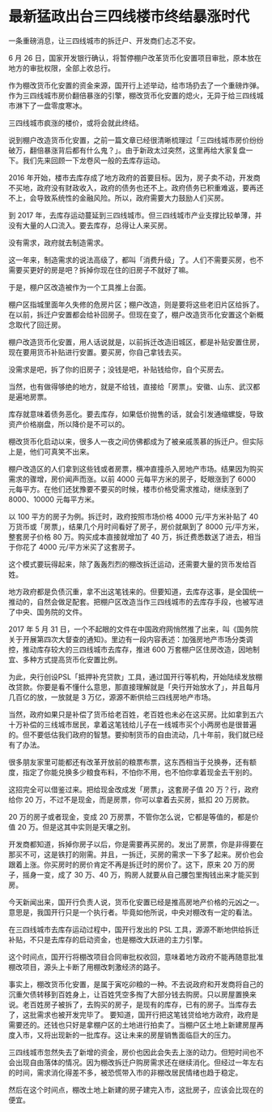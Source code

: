 # 最新猛政出台三四线楼市终结暴涨时代

一条重磅消息，让三四线城市的拆迁户、开发商们忐忑不安。

6 月 26 日，国家开发银行确认，将暂停棚户改革货币化安置项目审批，原本放在地方的审批权限，全部上收总行。

作为棚改货币化安置的资金来源，国开行上述举动，给市场扔去了一个重磅炸弹。作为三四线城市房价翻倍暴涨的引擎，棚改货币化安置的熄火，无异于给三四线城市淋下了一盘零度寒冰。

三四线城市疯涨的楼价，或将会就此终结。

说到棚户改造货币化安置，之前一篇文章已经很清晰梳理过「三四线城市房价纷纷破万，翻倍暴涨背后都有什么鬼？」。由于新政太过突然，这里再给大家复盘一下。我们先来回顾一下龙卷风一般的去库存运动。

2016 年开始，楼市去库存成了地方政府的首要目标。因为，房子卖不动，开发商不买地，政府没有财政收入，政府的债务也还不上。政府债务已积重难返，要再还不上，会导致系统性的金融风险。所以，政府需要大力鼓励人们买房。

到 2017 年，去库存运动蔓延到三四线城市。但三四线城市产业支撑比较单薄，并没有大量的人口流入。要去库存，总得让人来买房。

没有需求，政府就去制造需求。

这一年来，制造需求的说法高级了，都叫「消费升级」了。人们不需要买房，也不需要买更好的房是吧？拆掉你现在住的旧房子不就好了嘛。

于是，棚户区改造被作为一个工具推上台面。

棚户区指城里面年久失修的危房片区；棚户改造，则是要将这些老旧片区给拆了。在以前，拆迁户安置都会给补回房子。但现在变了，棚户改造货币化安置这个新概念取代了回迁房。

棚户改造货币化安置，用人话说就是，以前拆迁改造旧城区，都是补贴安置住房，现在要用货币补贴进行安置。要买房，你自己拿钱去买。

没需求是吧，拆了你的旧房子；没钱是吧，补贴钱给你，自个买房去。

当然，也有做得够绝的地方，就是不给钱，直接给「房票」。安徽、山东、武汉都是遍地房票。

库存就意味着债务恶化。要去库存，如果低价抛售的话，就会引发通缩螺旋，导致资产价格崩盘，所以降价是不可以的。

棚改货币化启动以来，很多人一夜之间仿佛都成为了被亲戚羡慕的拆迁户。但实际上是，他们可真笑不出来。

棚户改造区的人们拿到这些钱或者房票，横冲直撞杀入房地产市场。结果因为购买需求的骤增，房价闻声而涨。以前 4000 元每平方米的房子，眨眼涨到了 6000 元每平方。在他们还犹豫要不要买的时候，楼市价格受需求推动，继续涨到了 8000、10000 元每平方米。

以 100 平方的房子为例。拆迁时，政府按照市场价格 4000 元/平方米补贴了 40 万货币或「房票」，结果几个月时间看好了房子，房价就飙到了 8000 元/平方米，整套房子价格 80 万。购买成本直接就增加了 40 万，拆迁费悉数送了进去，相当于你花了 4000 元/平方米买了这套房子。

这个模式要玩得起来，除了轰轰烈烈的棚改拆迁运动，还需要大量的货币发给百姓。

地方政府都是负债沉重，拿不出这笔钱来的。但要知道，去库存这事，是全国统一推动的，自然会做足配套。把棚户区改造当作三四线城市的去库存手段，也被写进了中央、国务院的文件。

2017 年 5 月 31 日，一个不起眼的文件在中国政府网悄然推了出来，叫《国务院关于开展第四次大督查的通知》。里边有一段内容表述：加强房地产市场分类调控，推动库存较大的三四线城市去库存，推进 600 万套棚户区住房改造，因地制宜、多种方式提高货币化安置比例。

为此，央行创设PSL「抵押补充贷款」工具，通过国开行等机构，开始陆续发放棚改贷款。你要是看不懂什么意思，那直接理解就是「央行开始放水了」，并且每月几百亿的放，一放就是 3 万亿，源源不断供给三四线房地产市场。

当然，政府如果只是补偿了货币给老百姓，老百姓也未必在这买房。比如拿到五六十万补偿的三线城市居民，拿着这笔钱给儿子在一线城市买个小两房也是很普遍的。但不要低估我们政府的智慧。要抑制货币的自由流动，几十年前，我们就已经有了办法。

很多朋友家里可能都还有改革开放前的粮票布票，这东西相当于兑换券，还有额度，指定了你能兑换多少粮食布料，不怕你不用，也不怕你拿着现金去干别的。

这招完全可以借鉴过来。把给现金改成发「房票」，这套房子值 20 万？行，政府给你 20 万，不过不是现金，而是房票，你可以拿着去买房，抵扣 20 万房款。

20 万的房子或者现金，变成 20 万房票，不管你怎么说，它都是等值的，都是价值 20 万。但是这其中实则是天壤之别。

开发商都知道，拆掉你房子以后，你是需要再买房的。发出了房票，你是非得要在那买不可，这是铁打的刚需。并且，一拆迁，买房的需求一下多了起来。房价也会跟着上涨。你买房时的房价肯定不再是拆迁时的房价了。这下，原来 20 万的房子，摇身一变，成了 30 万、40 万，购房人就要从自己腰包里掏钱出来才能买到房。

今天新闻出来，国开行负责人说，货币化安置已经是推高房地产价格的元凶之一。意思是，我国开行只是一个执行者。毕竟如他所说，中央对棚改有一定的看法。

在三四线城市去库存运动过程中，国开行发出的 PSL 工具，源源不断地供给拆迁补贴，不只是去库存的启动资金，也是棚改大跃进的主力引擎。

这个时间点，国开行将棚改项目合同审批权收回，意味着地方政府不能再随意批准棚改项目，源头上卡断了用棚改刺激经济的路子。

事实上，棚改货币化安置，是属于寅吃卯粮的一种。不去说政府和开发商将自己的沉重欠债转移到百姓身上，让百姓凭空多掏了大部分钱去购房。只以房屋置换来说。老百姓房子被拆了，去购买的房子，是现有的库存，已有的房子。当库存去了，这批需求也被开发完毕了。
要知道，国开行把这笔钱贷给地方政府，政府是需要还的。还钱也只好是拿棚户区的土地进行拍卖了。当棚户区土地上新建房屋再度入市，又将出现新的一批库存。这让未来的房屋销售面临巨大的压力。

三四线城市忽然失去了新增的资金，房价也因此会失去上涨的动力。但短时间也不会出现自由落体的情况。因为棚改拆迁户购房需求还在继续消化。但经过一年左右的时间，需求消化得差不多，被恐慌带入市的非棚改居民情绪也趋于稳定。

然后在这个时间点，棚改土地上新建的房子建完入市，这批房子，应该会比现在的便宜。

